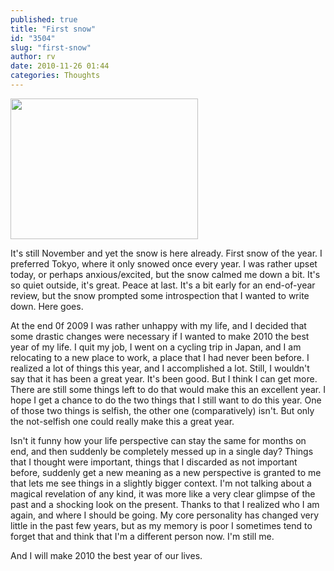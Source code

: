 ```yaml
---
published: true
title: "First snow"
id: "3504"
slug: "first-snow"
author: rv
date: 2010-11-26 01:44
categories: Thoughts
---
```

<a href="https://s3.amazonaws.com/cfwblog/uploads/2010/11/snow.jpg"><img class="aligncenter size-medium wp-image-3505" title="Snow" src="https://s3.amazonaws.com/cfwblog/uploads/2010/11/snow.jpg?w=300" alt="" width="300" height="225" /></a>

It's still November and yet the snow is here already. First snow of the year. I preferred Tokyo, where it only snowed once every year. I was rather upset today, or perhaps anxious/excited, but the snow calmed me down a bit. It's so quiet outside, it's great. Peace at last. It's a bit early for an end-of-year review, but the snow prompted some introspection that I wanted to write down. Here goes.

At the end 0f 2009 I was rather unhappy with my life, and I decided that some drastic changes were necessary if I wanted to make 2010 the best year of my life. I quit my job, I went on a cycling trip in Japan, and I am relocating to a new place to work, a place that I had never been before. I realized a lot of things this year, and I accomplished a lot. Still, I wouldn't say that it has been a great year. It's been good. But I think I can get more. There are still some things left to do that would make this an excellent year. I hope I get a chance to do the two things that I still want to do this year. One of those two things is selfish, the other one (comparatively) isn't. But only the not-selfish one could really make this a great year.

Isn't it funny how your life perspective can stay the same for months on end, and then suddenly be completely messed up in a single day? Things that I thought were important, things that I discarded as not important before, suddenly get a new meaning as a new perspective is granted to me that lets me see things in a slightly bigger context. I'm not talking about a magical revelation of any kind, it was more like a very clear glimpse of the past and a shocking look on the present. Thanks to that I realized who I am again, and where I should be going. My core personality has changed very little in the past few years, but as my memory is poor I sometimes tend to forget that and think that I'm a different person now. I'm still me.

And I will make 2010 the best year of our lives.

&nbsp;